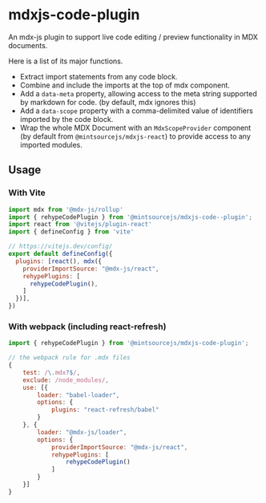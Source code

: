 # mdxjs-code-plugin

An mdx-js plugin to support live code editing / preview functionality in MDX documents.

Here is a list of its major functions.

* Extract import statements from any code block.
* Combine and include the imports at the top of mdx component.
* Add a `data-meta` property, allowing access to the meta string supported by markdown for code. (by default, mdx ignores this)
* Add a `data-scope` property with a comma-delimited value of identifiers imported by the code block.
* Wrap the whole MDX Document with an `MdxScopeProvider` component (by default from `@mintsourcejs/mdxjs-react`) to provide access to any imported modules.

## Usage

### With Vite
```js
import mdx from '@mdx-js/rollup'
import { rehypeCodePlugin } from '@mintsourcejs/mdxjs-code--plugin';
import react from '@vitejs/plugin-react'
import { defineConfig } from 'vite'

// https://vitejs.dev/config/
export default defineConfig({
  plugins: [react(), mdx({
    providerImportSource: "@mdx-js/react",
    rehypePlugins: [
      rehypeCodePlugin(),
    ]
  })],
})
```

### With webpack (including react-refresh)
```js
import { rehypeCodePlugin } from '@mintsourcejs/mdxjs-code-plugin';

// the webpack rule for .mdx files
{
    test: /\.mdx?$/,
    exclude: /node_modules/,
    use: [{
        loader: "babel-loader",
        options: {
            plugins: "react-refresh/babel"
        }
    }, {
        loader: "@mdx-js/loader",
        options: {
            providerImportSource: "@mdx-js/react",
            rehypePlugins: [
                rehypeCodePlugin()
            ]
        }
    }]
}
```
